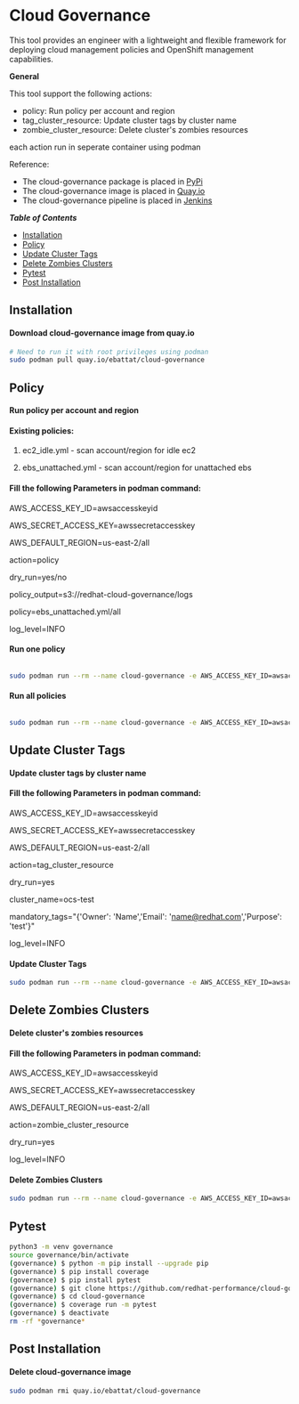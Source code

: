 # Cloud Governance
This tool provides an engineer with a lightweight and flexible framework for 
deploying cloud management policies and OpenShift management capabilities.

**General**

This tool support the following actions:

* policy: Run policy per account and region
* tag_cluster_resource: Update cluster tags by cluster name 
* zombie_cluster_resource: Delete cluster's zombies resources

each action run in seperate container using podman

Reference:
* The cloud-governance package is placed in [PyPi](https://pypi.org/project/cloud-governance/)
* The cloud-governance image is placed in [Quay.io](https://quay.io/repository/ebattat/cloud-governance)
* The cloud-governance pipeline is placed in [Jenkins](TBD)

_**Table of Contents**_

<!-- TOC -->
- [Installation](#installation)
- [Policy](#policy)
- [Update Cluster Tags](#update-cluster-tags)
- [Delete Zombies Clusters](#delete-zombies-clusters)
- [Pytest](#pytest)
- [Post Installation](#post-installation)

<!-- /TOC -->

## Installation

#### Download cloud-governance image from quay.io
```sh
# Need to run it with root privileges using podman
sudo podman pull quay.io/ebattat/cloud-governance
```

## Policy
#### Run policy per account and region
#### Existing policies: 

1. ec2_idle.yml - scan account/region for idle ec2

2. ebs_unattached.yml - scan account/region for unattached ebs

#### Fill the following Parameters in podman command:

AWS_ACCESS_KEY_ID=awsaccesskeyid

AWS_SECRET_ACCESS_KEY=awssecretaccesskey

AWS_DEFAULT_REGION=us-east-2/all

action=policy

dry_run=yes/no

policy_output=s3://redhat-cloud-governance/logs

policy=ebs_unattached.yml/all

log_level=INFO

#### Run one policy
```sh

sudo podman run --rm --name cloud-governance -e AWS_ACCESS_KEY_ID=awsaccesskeyid -e AWS_SECRET_ACCESS_KEY=awssecretaccesskey -e AWS_DEFAULT_REGION=us-east-2 -e action=policy -e dry_run=yes -e policy_output=s3://redhat-cloud-governance/logs -e policy=ebs_unattached.yml -e log_level=INFO quay.io/ebattat/cloud-governance

```

#### Run all policies
```sh

sudo podman run --rm --name cloud-governance -e AWS_ACCESS_KEY_ID=awsaccesskeyid -e AWS_SECRET_ACCESS_KEY=awssecretaccesskey -e AWS_DEFAULT_REGION=us-east-2 -e action=policy -e dry_run=yes -e policy_output=s3://redhat-cloud-governance/logs -e policy=all -e log_level=INFO quay.io/ebattat/cloud-governance

```
##  Update Cluster Tags
#### Update cluster tags by cluster name 
#### Fill the following Parameters in podman command:

AWS_ACCESS_KEY_ID=awsaccesskeyid

AWS_SECRET_ACCESS_KEY=awssecretaccesskey

AWS_DEFAULT_REGION=us-east-2/all

action=tag_cluster_resource

dry_run=yes

cluster_name=ocs-test

mandatory_tags="{'Owner': 'Name','Email': 'name@redhat.com','Purpose': 'test'}"

log_level=INFO

#### Update Cluster Tags
```sh
sudo podman run --rm --name cloud-governance -e AWS_ACCESS_KEY_ID=awsaccesskeyid -e AWS_SECRET_ACCESS_KEY=awssecretaccesskey -e AWS_DEFAULT_REGION=us-east-2 -e action=tag_cluster_resource -e dry_run=yes -e cluster_name=ocs-test -e mandatory_tags="{'Owner': 'Name','Email': 'name@redhat.com','Purpose': 'test'}" -e log_level=INFO quay.io/ebattat/cloud-governance

```

## Delete Zombies Clusters
#### Delete cluster's zombies resources
#### Fill the following Parameters in podman command:

AWS_ACCESS_KEY_ID=awsaccesskeyid

AWS_SECRET_ACCESS_KEY=awssecretaccesskey

AWS_DEFAULT_REGION=us-east-2/all

action=zombie_cluster_resource

dry_run=yes

log_level=INFO

#### Delete Zombies Clusters
```sh
sudo podman run --rm --name cloud-governance -e AWS_ACCESS_KEY_ID=awsaccesskeyid -e AWS_SECRET_ACCESS_KEY=awssecretaccesskey -e AWS_DEFAULT_REGION=us-east-2 -e action=zombie_cluster_resource -e dry_run=yes -e log_level=INFO quay.io/ebattat/cloud-governance
```

## Pytest

```sh
python3 -m venv governance
source governance/bin/activate
(governance) $ python -m pip install --upgrade pip
(governance) $ pip install coverage
(governance) $ pip install pytest
(governance) $ git clone https://github.com/redhat-performance/cloud-governance
(governance) $ cd cloud-governance
(governance) $ coverage run -m pytest
(governance) $ deactivate
rm -rf *governance*
```

## Post Installation

#### Delete cloud-governance image
```sh
sudo podman rmi quay.io/ebattat/cloud-governance
```
